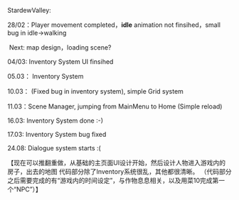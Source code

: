 StardewValley:

28/02：Player movement completed，**idle** animation not finsihed，small bug in idle->walking

​			  Next: map design，loading scene?

04/03:   Inventory System UI finsihed

05.03： Inventory System

10.03： (Fixed bug in inventory system), simple Grid system

11.03：Scene Manager, jumping from MainMenu to Home (Simple reload)

16.03:   Inventory System done :-)

17.03:   Inventory System bug fixed

24.08:   Dialogue system starts :(



【现在可以推翻重做，从基础的主页面UI设计开始，然后设计人物进入游戏内的房子，出去的地图
代码部分除了Inventory系统很乱，其他都很清晰。
（代码部分之后需要完成的有“游戏内的时间设定”，与作物息息相关，以及用菜10完成第一个“NPC”）】